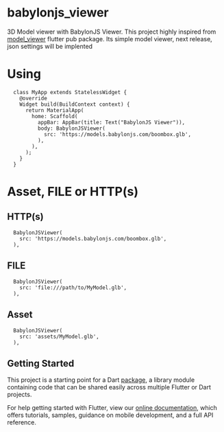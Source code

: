# babylonjs_viewer

3D Model viewer with BabylonJS Viewer. This project highly inspired from [model_viewer](https://pub.dev/packages/model_viewer) flutter pub package. Its simple model viewer, next release, json settings will be implented

# Using
```
  class MyApp extends StatelessWidget {
    @override
    Widget build(BuildContext context) {
      return MaterialApp(
        home: Scaffold(
          appBar: AppBar(title: Text("BabylonJS Viewer")),
          body: BabylonJSViewer(
            src: 'https://models.babylonjs.com/boombox.glb',
          ),
        ),
      );
    }
  }
```
# Asset, FILE or HTTP(s)

## HTTP(s)
```
  BabylonJSViewer(
    src: 'https://models.babylonjs.com/boombox.glb',
  ),
```
## FILE
```
  BabylonJSViewer(
    src: 'file:///path/to/MyModel.glb',
  ),
```
## Asset
```
  BabylonJSViewer(
    src: 'assets/MyModel.glb',
  ),
```  

## Getting Started

This project is a starting point for a Dart
[package](https://flutter.dev/developing-packages/),
a library module containing code that can be shared easily across
multiple Flutter or Dart projects.

For help getting started with Flutter, view our 
[online documentation](https://flutter.dev/docs), which offers tutorials, 
samples, guidance on mobile development, and a full API reference.
